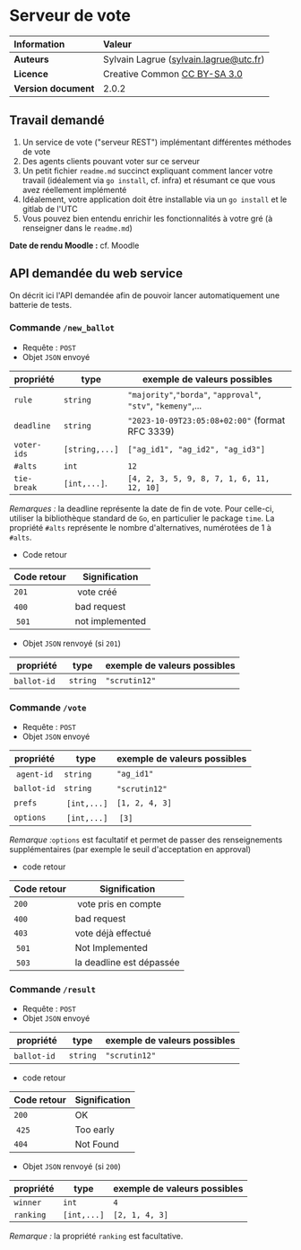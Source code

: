 # Serveur de vote

|  Information |   Valeur              |
| :------------ | :------------- |
| **Auteurs** | Sylvain Lagrue ([sylvain.lagrue@utc.fr](mailto:sylvain.lagrue@utc.fr))|
| **Licence** | Creative Common [CC BY-SA 3.0](https://creativecommons.org/licenses/by-sa/3.0) |
| **Version document** | 2.0.2 |

## Travail demandé

1. Un service de vote ("serveur REST") implémentant différentes méthodes de vote
2. Des agents clients pouvant voter sur ce serveur
3. Un petit fichier `readme.md` succinct expliquant comment lancer votre travail (idéalement via `go install`, cf. infra) et résumant ce que vous avez réellement implémenté
4. Idéalement, votre application doit être installable via un `go install` et le gitlab de l'UTC
5. Vous pouvez bien entendu enrichir les fonctionnalités à votre gré (à renseigner dans le `readme.md`)

**Date de rendu Moodle :** cf. Moodle

## API demandée du web service

On décrit ici l'API demandée afin de pouvoir lancer automatiquement une batterie de tests.

### Commande `/new_ballot`

- Requête : `POST`
- Objet `JSON` envoyé

| propriété  | type        | exemple de valeurs possibles                                      |
|------------|-------------|-------------------------------------------------------------------|
| `rule`      | `string`       | `"majority"`,`"borda"`, `"approval"`, `"stv"`, `"kemeny"`,... |
| `deadline`  | `string`       | `"2023-10-09T23:05:08+02:00"`  (format RFC 3339)                             |
| `voter-ids` | `[string,...]` | `["ag_id1", "ag_id2", "ag_id3"]`                                       |
| `#alts`     | `int`          | `12` |
| `tie-break` | `[int,...]`.   | `[4, 2, 3, 5, 9, 8, 7, 1, 6, 11, 12, 10]` |

*Remarques :* la deadline représente la date de fin de vote. Pour celle-ci, utiliser la bibliothèque standard de `Go`, en particulier le package `time`. La propriété `#alts` représente le nombre d'alternatives, numérotées de 1 à `#alts`.

- Code retour

| Code retour | Signification |
|-------------|---------------|
| `201`       | vote créé     |
| `400`       | bad request   |
| `501` 	  | not implemented |

- Objet `JSON` renvoyé (si `201`)

| propriété  | type | exemple de valeurs possibles                                  |
|------------|-------------|-----------------------------------------------------|
| `ballot-id`    | `string` | `"scrutin12"` |

### Commande `/vote`

- Requête : `POST`
- Objet `JSON` envoyé

| propriété   | type | exemple de valeurs possibles |
|------------|-------------|------------------------|
| `agent-id` | `string` | `"ag_id1"` |
| `ballot-id`| `string` | `"scrutin12"` |
| `prefs`    | `[int,...]` | `[1, 2, 4, 3]` |
| `options`  | `[int,...]` | `[3]` |

*Remarque :*`options` est facultatif et permet de passer des renseignements supplémentaires (par exemple le seuil d'acceptation en approval)

- code retour

| Code retour | Signification |
|-------------|---------------|
| `200`       | vote pris en compte  |
| `400`       | bad request          |
| `403`       |	vote déjà effectué   |
| `501` 	  | Not Implemented      |
| `503`       | la deadline est dépassée |

### Commande `/result`

- Requête : `POST`
- Objet `JSON` envoyé

| propriété  | type | exemple de valeurs possibles                                  |
|------------|-------------|-----------------------------------------------------|
| `ballot-id`    | `string` | `"scrutin12"` |


- code retour

| Code retour | Signification   |
|-------------|-----------------|
| `200`       | OK              |
| `425`       | Too early       |
| `404`       |	Not Found       |

- Objet `JSON` renvoyé (si `200`)

| propriété   | type | exemple de valeurs possibles |
|------------|-------------|------------------------|
| `winner`   | `int`       | `4`                    |
| `ranking`  | `[int,...]` | `[2, 1, 4, 3]`         |

*Remarque :* la propriété `ranking` est facultative.

